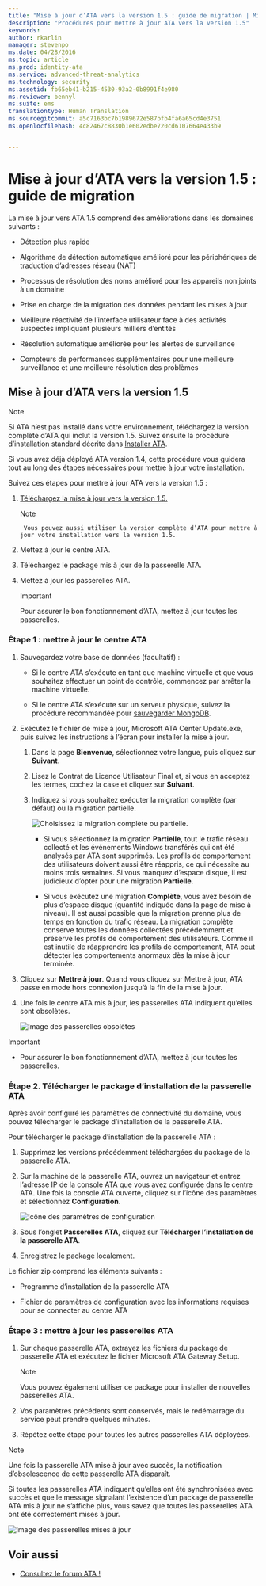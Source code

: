 ```yaml
---
title: "Mise à jour d’ATA vers la version 1.5 : guide de migration | Microsoft ATA"
description: "Procédures pour mettre à jour ATA vers la version 1.5"
keywords: 
author: rkarlin
manager: stevenpo
ms.date: 04/28/2016
ms.topic: article
ms.prod: identity-ata
ms.service: advanced-threat-analytics
ms.technology: security
ms.assetid: fb65eb41-b215-4530-93a2-0b8991f4e980
ms.reviewer: bennyl
ms.suite: ems
translationtype: Human Translation
ms.sourcegitcommit: a5c7163bc7b1989672e587bfb4fa6a65cd4e3751
ms.openlocfilehash: 4c82467c8830b1e602edbe720cd6107664e433b9


---
```


# Mise à jour d’ATA vers la version 1.5 : guide de migration
La mise à jour vers ATA 1.5 comprend des améliorations dans les domaines suivants :

-   Détection plus rapide

-   Algorithme de détection automatique amélioré pour les périphériques de traduction d’adresses réseau (NAT)

-   Processus de résolution des noms amélioré pour les appareils non joints à un domaine

-   Prise en charge de la migration des données pendant les mises à jour

-   Meilleure réactivité de l’interface utilisateur face à des activités suspectes impliquant plusieurs milliers d’entités

-   Résolution automatique améliorée pour les alertes de surveillance

-   Compteurs de performances supplémentaires pour une meilleure surveillance et une meilleure résolution des problèmes

## Mise à jour d’ATA vers la version 1.5
> [!NOTE]
> Si ATA n’est pas installé dans votre environnement, téléchargez la version complète d’ATA qui inclut la version 1.5. Suivez ensuite la procédure d’installation standard décrite dans [Installer ATA](/advanced-threat-analytics/deploy-use/install-ata).

Si vous avez déjà déployé ATA version 1.4, cette procédure vous guidera tout au long des étapes nécessaires pour mettre à jour votre installation.

Suivez ces étapes pour mettre à jour ATA vers la version 1.5 :

1.  [Téléchargez la mise à jour vers la version 1.5.](http://aka.ms/ata1_5update)
      > [!NOTE]
         Vous pouvez aussi utiliser la version complète d’ATA pour mettre à jour votre installation vers la version 1.5.


2.  Mettez à jour le centre ATA.

3.  Téléchargez le package mis à jour de la passerelle ATA.

4.  Mettez à jour les passerelles ATA.

    > [!IMPORTANT]
    > Pour assurer le bon fonctionnement d’ATA, mettez à jour toutes les passerelles.

### Étape 1 : mettre à jour le centre ATA

1.  Sauvegardez votre base de données (facultatif) :

    -   Si le centre ATA s’exécute en tant que machine virtuelle et que vous souhaitez effectuer un point de contrôle, commencez par arrêter la machine virtuelle.

    -   Si le centre ATA s’exécute sur un serveur physique, suivez la procédure recommandée pour [sauvegarder MongoDB](https://docs.mongodb.org/manual/core/backups/).

2.  Exécutez le fichier de mise à jour, Microsoft ATA Center Update.exe, puis suivez les instructions à l’écran pour installer la mise à jour.

    1.  Dans la page **Bienvenue**, sélectionnez votre langue, puis cliquez sur **Suivant**.

    2.  Lisez le Contrat de Licence Utilisateur Final et, si vous en acceptez les termes, cochez la case et cliquez sur **Suivant**.

    3.  Indiquez si vous souhaitez exécuter la migration complète (par défaut) ou la migration partielle.

        ![Choisissez la migration complète ou partielle.](media/ATA-center-fullpartial.png)

        -   Si vous sélectionnez la migration **Partielle**, tout le trafic réseau collecté et les événements Windows transférés qui ont été analysés par ATA sont supprimés. Les profils de comportement des utilisateurs doivent aussi être réappris, ce qui nécessite au moins trois semaines. Si vous manquez d’espace disque, il est judicieux d’opter pour une migration **Partielle**.

        -   Si vous exécutez une migration **Complète**, vous avez besoin de plus d’espace disque (quantité indiquée dans la page de mise à niveau). Il est aussi possible que la migration prenne plus de temps en fonction du trafic réseau. La migration complète conserve toutes les données collectées précédemment et préserve les profils de comportement des utilisateurs. Comme il est inutile de réapprendre les profils de comportement, ATA peut détecter les comportements anormaux dès la mise à jour terminée.

3.  Cliquez sur **Mettre à jour**. Quand vous cliquez sur Mettre à jour, ATA passe en mode hors connexion jusqu’à la fin de la mise à jour.

4.  Une fois le centre ATA mis à jour, les passerelles ATA indiquent qu’elles sont obsolètes.

    ![Image des passerelles obsolètes](media/ATA-center-outdated.png)

> [!IMPORTANT]
> - Pour assurer le bon fonctionnement d’ATA, mettez à jour toutes les passerelles.

### Étape 2. Télécharger le package d’installation de la passerelle ATA
Après avoir configuré les paramètres de connectivité du domaine, vous pouvez télécharger le package d’installation de la passerelle ATA.

Pour télécharger le package d’installation de la passerelle ATA :

1.  Supprimez les versions précédemment téléchargées du package de la passerelle ATA.

2.  Sur la machine de la passerelle ATA, ouvrez un navigateur et entrez l’adresse IP de la console ATA que vous avez configurée dans le centre ATA. Une fois la console ATA ouverte, cliquez sur l’icône des paramètres et sélectionnez **Configuration**.

    ![Icône des paramètres de configuration](media/ATA-config-icon.JPG)

3.  Sous l’onglet **Passerelles ATA**, cliquez sur **Télécharger l’installation de la passerelle ATA**.

4.  Enregistrez le package localement.

Le fichier zip comprend les éléments suivants :

-   Programme d’installation de la passerelle ATA

-   Fichier de paramètres de configuration avec les informations requises pour se connecter au centre ATA

### Étape 3 : mettre à jour les passerelles ATA

1.  Sur chaque passerelle ATA, extrayez les fichiers du package de passerelle ATA et exécutez le fichier Microsoft ATA Gateway Setup.

    > [!NOTE]
    > Vous pouvez également utiliser ce package pour installer de nouvelles passerelles ATA.

2.  Vos paramètres précédents sont conservés, mais le redémarrage du service peut prendre quelques minutes.

3.  Répétez cette étape pour toutes les autres passerelles ATA déployées.

> [!NOTE]
> Une fois la passerelle ATA mise à jour avec succès, la notification d’obsolescence de cette passerelle ATA disparaît.

Si toutes les passerelles ATA indiquent qu’elles ont été synchronisées avec succès et que le message signalant l’existence d’un package de passerelle ATA mis à jour ne s’affiche plus, vous savez que toutes les passerelles ATA ont été correctement mises à jour.

![Image des passerelles mises à jour](media/ATA-gw-updated.png)

## Voir aussi

- [Consultez le forum ATA !](https://social.technet.microsoft.com/Forums/security/home?forum=mata)



<!--HONumber=Jul16_HO3-->


